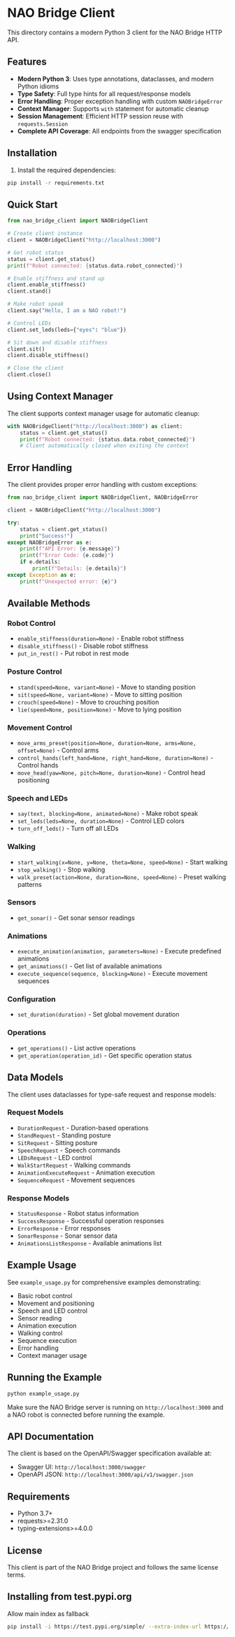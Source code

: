 # NAO Bridge Client

This directory contains a modern Python 3 client for the NAO Bridge HTTP API.

## Features

- **Modern Python 3**: Uses type annotations, dataclasses, and modern Python idioms
- **Type Safety**: Full type hints for all request/response models
- **Error Handling**: Proper exception handling with custom `NAOBridgeError`
- **Context Manager**: Supports `with` statement for automatic cleanup
- **Session Management**: Efficient HTTP session reuse with `requests.Session`
- **Complete API Coverage**: All endpoints from the swagger specification

## Installation

1. Install the required dependencies:

```bash
pip install -r requirements.txt
```

## Quick Start

```python
from nao_bridge_client import NAOBridgeClient

# Create client instance
client = NAOBridgeClient("http://localhost:3000")

# Get robot status
status = client.get_status()
print(f"Robot connected: {status.data.robot_connected}")

# Enable stiffness and stand up
client.enable_stiffness()
client.stand()

# Make robot speak
client.say("Hello, I am a NAO robot!")

# Control LEDs
client.set_leds(leds={"eyes": "blue"})

# Sit down and disable stiffness
client.sit()
client.disable_stiffness()

# Close the client
client.close()
```

## Using Context Manager

The client supports context manager usage for automatic cleanup:

```python
with NAOBridgeClient("http://localhost:3000") as client:
    status = client.get_status()
    print(f"Robot connected: {status.data.robot_connected}")
    # Client automatically closed when exiting the context
```

## Error Handling

The client provides proper error handling with custom exceptions:

```python
from nao_bridge_client import NAOBridgeClient, NAOBridgeError

client = NAOBridgeClient("http://localhost:3000")

try:
    status = client.get_status()
    print("Success!")
except NAOBridgeError as e:
    print(f"API Error: {e.message}")
    print(f"Error Code: {e.code}")
    if e.details:
        print(f"Details: {e.details}")
except Exception as e:
    print(f"Unexpected error: {e}")
```

## Available Methods

### Robot Control
- `enable_stiffness(duration=None)` - Enable robot stiffness
- `disable_stiffness()` - Disable robot stiffness
- `put_in_rest()` - Put robot in rest mode

### Posture Control
- `stand(speed=None, variant=None)` - Move to standing position
- `sit(speed=None, variant=None)` - Move to sitting position
- `crouch(speed=None)` - Move to crouching position
- `lie(speed=None, position=None)` - Move to lying position

### Movement Control
- `move_arms_preset(position=None, duration=None, arms=None, offset=None)` - Control arms
- `control_hands(left_hand=None, right_hand=None, duration=None)` - Control hands
- `move_head(yaw=None, pitch=None, duration=None)` - Control head positioning

### Speech and LEDs
- `say(text, blocking=None, animated=None)` - Make robot speak
- `set_leds(leds=None, duration=None)` - Control LED colors
- `turn_off_leds()` - Turn off all LEDs

### Walking
- `start_walking(x=None, y=None, theta=None, speed=None)` - Start walking
- `stop_walking()` - Stop walking
- `walk_preset(action=None, duration=None, speed=None)` - Preset walking patterns

### Sensors
- `get_sonar()` - Get sonar sensor readings

### Animations
- `execute_animation(animation, parameters=None)` - Execute predefined animations
- `get_animations()` - Get list of available animations
- `execute_sequence(sequence, blocking=None)` - Execute movement sequences

### Configuration
- `set_duration(duration)` - Set global movement duration

### Operations
- `get_operations()` - List active operations
- `get_operation(operation_id)` - Get specific operation status

## Data Models

The client uses dataclasses for type-safe request and response models:

### Request Models
- `DurationRequest` - Duration-based operations
- `StandRequest` - Standing posture
- `SitRequest` - Sitting posture
- `SpeechRequest` - Speech commands
- `LEDsRequest` - LED control
- `WalkStartRequest` - Walking commands
- `AnimationExecuteRequest` - Animation execution
- `SequenceRequest` - Movement sequences

### Response Models
- `StatusResponse` - Robot status information
- `SuccessResponse` - Successful operation responses
- `ErrorResponse` - Error responses
- `SonarResponse` - Sonar sensor data
- `AnimationsListResponse` - Available animations list

## Example Usage

See `example_usage.py` for comprehensive examples demonstrating:

- Basic robot control
- Movement and positioning
- Speech and LED control
- Sensor reading
- Animation execution
- Walking control
- Sequence execution
- Error handling
- Context manager usage

## Running the Example

```bash
python example_usage.py
```

Make sure the NAO Bridge server is running on `http://localhost:3000` and a NAO robot is connected before running the example.

## API Documentation

The client is based on the OpenAPI/Swagger specification available at:
- Swagger UI: `http://localhost:3000/swagger`
- OpenAPI JSON: `http://localhost:3000/api/v1/swagger.json`

## Requirements

- Python 3.7+
- requests>=2.31.0
- typing-extensions>=4.0.0

## License

This client is part of the NAO Bridge project and follows the same license terms. 

## Installing from test.pypi.org

Allow main index as fallback

```bash
pip install -i https://test.pypi.org/simple/ --extra-index-url https://pypi.org/simple/ nao-bridge-client
```
